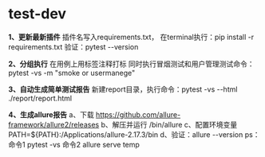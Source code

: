 # test-dev
**1、更新最新插件**
插件名写入requirements.txt，
在terminal执行：pip install -r requirements.txt
验证：pytest --version

**2、分组执行**
在用例上用标签注释打标
同时执行冒烟测试和用户管理测试命令：pytest -vs -m "smoke or usermanege"

**3、自动生成简单测试报告**
新建report目录，执行命令：pytest -vs --html ./report/report.html

**4、生成allure报告**
a、下载 https://github.com/allure-framework/allure2/releases
b、解压并运行 /bin/allure
c、配置环境变量 PATH=${PATH}:/Applications/allure-2.17.3/bin
d、验证：allure --version
ps：命令1 pytest -vs 命令2 allure serve temp
